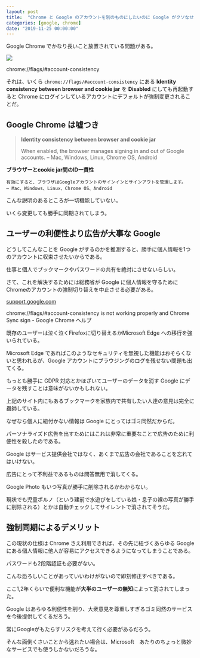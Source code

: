 ```yaml
---
layout: post
title:  "Chrome と Google のアカウントを別のものにしたいのに Google がクソなせいでできない"
categories: [google, chrome]
date: "2019-11-25 00:00:00"
---
```


Google Chrome でかなり長いこと放置されている問題がある。


<div class="trim">
  <div class="trim__item">
    <a href="{{ site.url }}/assets/images/2019-11-25-report/image.png">
      <img class="one" src="{{ site.url }}/assets/thumbnail/2019-11-25-report/image.png">
    </a>
  </div>
</div>


<span class="clipboard" data-clipboard="chrome://flags/#account-consistency">chrome://flags/#account-consistency</span>

それは、いくら `chrome://flags/#account-consistency` にある **Identity consistency between browser and cookie jar** を **Disabled** にしても再起動すると Chrome にログインしているアカウントにデフォルトが強制変更されることだ。

## Google Chrome は嘘つき

> **Identity consistency between browser and cookie jar**
>
> When enabled, the browser manages signing in and out of Google accounts. – Mac, Windows, Linux, Chrome OS, Android

**ブラウザーとcookie jar間のID一貫性**

```
有効にすると、ブラウザはGoogleアカウントのサインインとサインアウトを管理します。
– Mac、Windows、Linux、Chrome OS、Android
```

こんな説明のあるところが一切機能していない。

いくら変更しても勝手に同期されてしまう。

## ユーザーの利便性より広告が大事な Google

どうしてこんなことを Google がするのかを推測すると、勝手に個人情報を1つのアカウントに収束させたいからである。

仕事と個人でブックマークやパスワードの共有を絶対にさせないらしい。

さて、これを解決するためには総務省が Google に個人情報を守るためにChromeのアカウントの強制切り替えを中止させる必要がある。


<div class="card">
  <a href="https://support.google.com/chrome/forum/AAAAP1KN0B0y3yCKwMEJZU/?hl=ja"></a>
  <div class="card__header">
    <a href="https://support.google.com/chrome/forum/AAAAP1KN0B0y3yCKwMEJZU/?hl=ja">support.google.com</a>
  </div>
  <div class="card__image">
    <img src="">
  </div>
  <div class="card__title">
    <p>chrome://flags/#account-consistency is not working properly and Chrome Sync sign - Google Chrome ヘルプ</p>
  </div>
  <div class="card__description">
    <p></p>
  </div>
</div>


既存のユーザーは泣く泣くFirefoxに切り替えるかMicrosoft Edge への移行を強いられている。

Microsoft Edge であればこのようなセキュリティを無視した機能はおそらくないと思われるが、Google アカウントにブラウジングのログを残せない問題も出てくる。

もっとも勝手に GDPR 対応とかほざいてユーザーのデータを消す Google にデータを残すことは意味がないかもしれない。

上記のサイト内にもあるブックマークを家族内で共有したい人達の意見は完全に蟲師している。

なぜなら個人に紐付かない情報は Google にとってはゴミ同然だからだ。

パーソナライズド広告を出すためにはこれは非常に重要なことで広告のために利便性を殺したのである。

Google はサービス提供会社ではなく、あくまで広告の会社であることを忘れてはいけない。

広告にとって不利益であるものは問答無用で消してくる。

Google Photo もいつ写真が勝手に削除されるかわからない。

現状でも児童ポルノ（という建前で水遊びをしている娘・息子の裸の写真が勝手に削除される）とかは自動チェックしてサイレントで消されてそうだ。

## 強制同期によるデメリット

この現状の仕様は Chrome さえ利用できれば、その先に紐づくあらゆる Google にある個人情報に他人が容易にアクセスできるようになってしまうことである。

パスワードも2段階認証も必要がない。

こんな恐ろしいことがあっていいわけがないので即刻修正すべきである。

ここ1,2年くらいで便利な機能が**大半のユーザーの無知**によって消されてしまった。

Google はあらゆる利便性を削り、大衆意見を尊重しすぎるゴミ同然のサービスを今後提供してくるだろう。

常にGoogleがもたらすリスクを考えて行く必要があるだろう。

そんな面倒くさいことから逃れたい場合は、Microsoft　あたりのちょっと微妙なサービスでも使うしかないだろうな。
